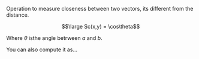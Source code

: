 Operation to measure closeness between two vectors, its different from the distance.

$$\large Sc(x,y) = \cos\theta$$

Where $\theta$ isthe angle betrween $a$ and $b$.

You can also compute it as...